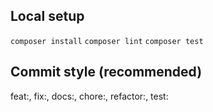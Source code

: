 ## Local setup

`composer install`
`composer lint`
`composer test`

## Commit style (recommended)

feat:, fix:, docs:, chore:, refactor:, test:
